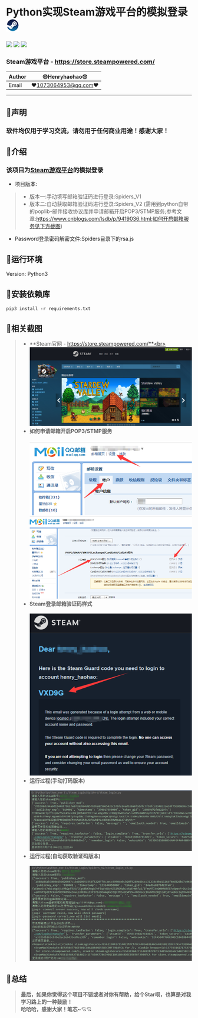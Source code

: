 Python实现Steam游戏平台的模拟登录 ![enter image description here](Pic/logo.png)
===========================
![](https://img.shields.io/badge/Python-3.6.3-green.svg) ![](https://img.shields.io/badge/requests-2.18.4-green.svg) ![](https://img.shields.io/badge/PyExecJS-1.5.1-green.svg) 
### Steam游戏平台 - https://store.steampowered.com/
|Author|:sunglasses:Henryhaohao:sunglasses:|
|---|---
|Email|:hearts:1073064953@qq.com:hearts:

      
****
## :dolphin:声明
### 软件均仅用于学习交流，请勿用于任何商业用途！感谢大家！
## :dolphin:介绍
### 该项目为[Steam游戏平台](https://store.steampowered.com/)的模拟登录
- 项目版本:
> - 版本一:手动填写邮箱验证码进行登录:Spiders_V1
> - 版本二:自动获取邮箱验证码进行登录:Spiders_V2 (需用到python自带的poplib-邮件接收协议库并申请邮箱开启POP3/STMP服务;参考文章:https://www.cnblogs.com/lsdb/p/9419036.html;如何开启邮箱服务见下方截图)
- Password登录密码解密文件:Spiders目录下的rsa.js
## :dolphin:运行环境
Version: Python3
## :dolphin:安装依赖库
```
pip3 install -r requirements.txt
```
## :dolphin:**相关截图**
> - **Steam官网 - https://store.steampowered.com/**<br><br>
![enter image description here](Pic/steam.png)
> - **如何申请邮箱开启POP3/STMP服务**<br><br>
![enter image description here](Pic/1.png)
![enter image description here](Pic/2.png)
> - **Steam登录邮箱验证码样式**<br><br>
![enter image description here](Pic/4.png)
> - **运行过程(手动打码版本)**<br><br>
![enter image description here](Pic/run.png)
> - **运行过程(自动获取验证码版本)**<br><br>
![enter image description here](Pic/run_1.png)
## :dolphin:**总结**
> **最后，如果你觉得这个项目不错或者对你有帮助，给个Star呗，也算是对我学习路上的一种鼓励！<br>
 哈哈哈，感谢大家！笔芯~**:cupid::cupid:


